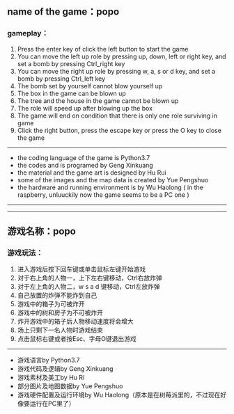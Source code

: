 ## name of the game：popo

### gameplay：
1. Press the enter key of click the left button to start the game
2. You can move the left up role by pressing up, down, left or right key, and set a bomb by pressing Ctrl_right key
3. You can move the right up role by pressing w, a, s or d key, and set a bomb by pressing Ctrl_left key
4. The bomb set by yourself cannot blow yourself up
5. The box in the game can be blown up
6. The tree and the house in the game cannot be blown up
7. The role will speed up after blowing up the box
8. The game will end on condition that there is only one role surviving in game
9. Click the right button, press the escape key or press the O key to close the game 

* * *

* the coding language of the game is Python3.7
* the codes and is programed by Geng Xinkuang
* the material and the game art is designed by Hu Rui
* some of the images and the map data is created by Yue Pengshuo
* the hardware and running environment is by Wu Haolong ( in the raspberry, unluuckily now the game seems to be a PC one )

* * *
* * *

## 游戏名称：popo

### 游戏玩法：
1. 进入游戏后按下回车键或单击鼠标左键开始游戏
2. 对于右上角的人物一，上下左右键移动，Ctrl右放炸弹
3. 对于左上角的人物二，w s a d 键移动，Ctrl左放炸弹
4. 自己放置的炸弹不能炸到自己
5. 游戏中的箱子为可被炸开
6. 游戏中的树和房子为不可被炸开
7. 炸开游戏中的箱子后人物移动速度将会增大
8. 场上只剩下一名人物时游戏结束
9. 点击鼠标右键或者按Esc、字母O键退出游戏

* * *

* 游戏语言by Python3.7
* 游戏代码及逻辑by Geng Xinkuang
* 游戏素材及美工by Hu Ri
* 部分图片及地图数据by Yue Pengshuo
* 游戏硬件配置及运行环境by Wu Haolong（原本是在树莓派里的，不过现在好像要运行在PC里了）
